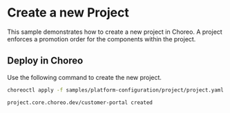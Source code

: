 # Create a new Project
This sample demonstrates how to create a new project in Choreo. A project enforces a promotion order for the components within the project.

## Deploy in Choreo
Use the following command to create the new project.

```bash
choreoctl apply -f samples/platform-configuration/project/project.yaml
``` 

```bash
project.core.choreo.dev/customer-portal created
```
